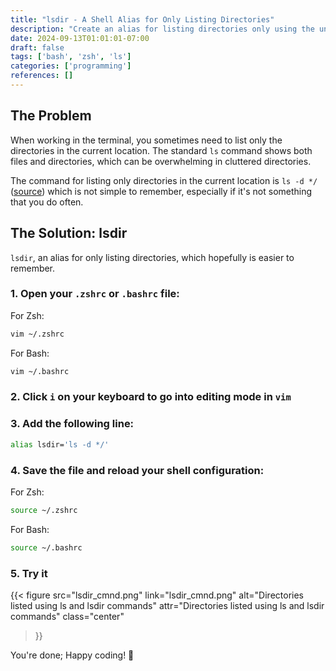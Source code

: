 ```yaml
---
title: "lsdir - A Shell Alias for Only Listing Directories"
description: "Create an alias for listing directories only using the unix/linux ls command"
date: 2024-09-13T01:01:01-07:00
draft: false
tags: ['bash', 'zsh', 'ls']
categories: ['programming']
references: []
---
```


## The Problem

When working in the terminal, you sometimes need to list only the directories in the current location. The standard `ls` command shows both files and directories, which can be overwhelming in cluttered directories.

The command for listing only directories in the current location is `ls -d */` ([source](https://stackoverflow.com/a/29264762/7974948)) which is not simple to remember, especially if it's not something that you do often.

## The Solution: lsdir

`lsdir`, an alias for only listing directories, which hopefully is easier to remember.
### 1. Open your `.zshrc` or `.bashrc` file:

   For Zsh:
   ```zsh
   vim ~/.zshrc
   ```

   For Bash:
   ```zsh
   vim ~/.bashrc
   ```

### 2. Click `i` on your keyboard to go into editing mode in `vim`

### 3. Add the following line:
   ```zsh
   alias lsdir='ls -d */'
   ```
### 4. Save the file and reload your shell configuration:

   For Zsh:
   ```zsh
   source ~/.zshrc
   ```

   For Bash:
   ```zsh
   source ~/.bashrc
   ```

### 5. Try it

{{< figure
src="lsdir_cmnd.png" 
link="lsdir_cmnd.png" 
alt="Directories listed using ls and lsdir commands"
attr="Directories listed using ls and lsdir commands"
class="center"
>}}


You're done; Happy coding! 👾